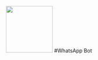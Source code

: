 <div align="center">
<img src="https://media1.giphy.com/media/RkN0K0MEfEcc34HeZ4/giphy.gif" width="128" height="128"/>
#WhatsApp Bot
</div>
